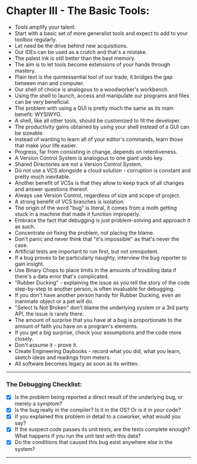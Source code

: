# Chapter III - The Basic Tools:

- Tools amplify your talent.
- Start with a basic set of more generalist tools and expect to add to your toolbox regularly.
- Let need be the drive behind new acquisitions.
- Our IDEs can be used as a crutch and that's a mistake.
- The palest ink is still better than the best memory.
- The aim is to let tools become extensions of your hands through mastery.
- Plain text is the quintessential tool of our trade, it bridges the gap between man and computer.
- Our shell of choice is analogous to a woodworker's workbench.
- Using the shell to launch, access and manipulate our programs and files can be very beneficial.
- The problem with using a GUI is pretty much the same as its main benefit: WYSIWYG.
- A shell, like all other tools, should be customized to fit the developer.
- The productivity gains obtained by using your shell instead of a GUI can be sizeable.
- Instead of wanting to learn all of your editor's commands, learn those that make your life easier.
- Progress, far from consisting in change, depends on retentiveness.
- A Version Control System is analogous to one giant undo key.
- Shared Directories are not a Version Control System.
- Do not use a VCS alongside a cloud solution - corruption is constant and pretty much inevitable.
- Another benefit of VCSs is that they allow to keep track of all changes and answer questions thereof.
- Always use Version Control, regardless of size and scope of project.
- A strong benefit of VCS branches is isolation.
- The origin of the word "bug" is literal, it comes from a moth getting stuck in a machine that made it function improperly.
- Embrace the fact that debugging is just problem-solving and approach it as such.
- Concentrate on fixing the problem, not placing the blame.
- Don't panic and never think that "it's impossible" as that's never the case.
- Artificial tests are important to run first, but not omnipotent.
- If a bug proves to be particularly naughty, interview the bug reporter to gain insight.
- Use Binary Chops to place limits in the amounts of troubling data if there's a data error that's complicated.
- "Rubber Ducking" - explaining the issue as you tell the story of the code step-by-step to another person, is often invaluable for debugging.
- If you don't have another person handy for Rubber Ducking, even an inanimate object or a pet will do.
- "Select Is Not Broken" don't blame the underlying system or a 3rd party API, the issue is rarely there.
- The amount of surprise that you have at a bug is proportionate to the amount of faith you have on a program's elements.
- If you get a big surprise, check your assumptions and the code more closely.
- Don't assume it - prove it.
- Create Engineering Daybooks - record what you did, what you learn, sketch ideas and readings from meters.
- All software becomes legacy as soon as its written.

---

### The Debugging Checklist:

- [x] Is the problem being reported a direct result of the underlying bug, or merely a symptom?
- [x] Is the bug really in the compiler? Is it in the OS? Or is it in your code?
- [x] If you explained this problem in detail to a coworker, what would you say?
- [x] If the suspect code passes its unit tests, are the tests complete enough? What happens if you run the unit test with this data?
- [x] Do the conditions that caused this bug exist anywhere else in the system?

---
